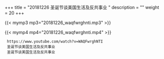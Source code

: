 +++
title = "20181226  圣诞节谈美国生活及反共事业 "
description = ""
weight = 20
+++

{{< mymp3 mp3="20181226_waqfwrghnti.mp3" >}}

{{< mymp4 mp4="20181226_waqfwrghnti.mp4" >}}

     https://www.youtube.com/watch?v=WAQFwrghNTI 
     圣诞节谈美国生活及反共事业 
     圣诞节谈美国生活及反共事业 
